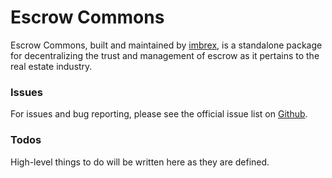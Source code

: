 # Escrow Commons

Escrow Commons, built and maintained by [imbrex](https://imbrex.io), is a standalone package for decentralizing the trust and management of escrow as it pertains to the real estate industry.

### Issues

For issues and bug reporting, please see the official issue list on [Github](https://github.com/dappcentral/escrow-commons/issues).

### Todos

High-level things to do will be written here as they are defined.
